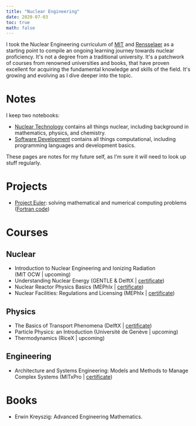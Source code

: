```yaml
---
title: "Nuclear Engineering"
date: 2020-07-03
toc: true
math: false
---
```


I took the Nuclear Engineering curriculum of [MIT](http://catalog.mit.edu/degree-charts/nuclear-science-engineering-course-22/) and [Rensselaer](http://catalog.rpi.edu/preview_program.php?catoid=20&poid=4641) as a starting point to compile an ongoing learning journey towards nuclear proficiency. It's not a degree from a traditional university. It's a patchwork of courses from renowned universities and books, that have proven excellent for acquiring the fundamental knowledge and skills of the field. It's growing and evolving as I dive deeper into the topic.

# Notes

I keep two notebooks:

* [Nuclear Technology](/docs/nuctec/) contains all things nuclear, including background in mathematics, physics, and chemistry.
* [Software Development](/docs/dev/) contains all things computational, including programming languages and development basics.

These pages are notes for my future self, as I'm sure it will need to look up stuff regularly.

# Projects

* [Project Euler](https://projecteuler.net/): solving mathematical and numerical computing problems ([Fortran code](https://github.com/cunger/simulacron/tree/master/euler))

# Courses

## Nuclear

* Introduction to Nuclear Engineering and Ionizing Radiation  
  (MIT OCW | upcoming)
* Understanding Nuclear Energy
  (GENTLE & DelftX | [certificate](https://courses.edx.org/certificates/8dec05e14fd846cdadffe75adeb91c07))
* Nuclear Reactor Physics Basics
  (MEPhIx | [certificate](https://courses.edx.org/certificates/35aaac84c1394a96b60c5109be26e7fa))
* Nuclear Facilities: Regulations and Licensing
  (MEPhIx | [certificate](https://courses.edx.org/certificates/287fad013e814d708be737b76bb1c53b))

## Physics

* The Basics of Transport Phenomena
  (DelftX | [certificate](https://courses.edx.org/certificates/037f03eb60a34a0cbf87bb7e409f313f))
* Particle Physics: an Introduction
  (Université de Genève | upcoming)
* Thermodynamics
  (RiceX | upcoming)  

## Engineering

* Architecture and Systems Engineering: Models and Methods to Manage Complex Systems
  (MITxPro | [certificate](https://xpro.mit.edu/certificate/program/5060051c-301b-4e7c-96e7-46b2c323a09f/))

# Books

* Erwin Kreyszig: Advanced Engineering Mathematics.
